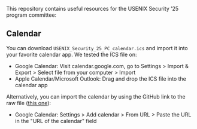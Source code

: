 This repository contains useful resources for the USENIX Security ’25 program committee:


## Calendar

You can download `USENIX_Security_25_PC_calendar.ics` and import it into your favorite calendar app. We tested the ICS file on:
* Google Calendar: Visit calendar.google.com, go to Settings > Import & Export > Select file from your computer > Import
* Apple Calendar/Microsoft Outlook: Drag and drop the ICS file into the calendar app

Alternatively, you can import the calendar by using the GitHub link to the raw file ([this one](https://raw.githubusercontent.com/USENIX-Security-2025/pc-docs/main/USENIX_Security_25_PC_calendar.ics)):
* Google Calendar: Settings > Add calendar > From URL > Paste the URL in the "URL of the calendar" field
